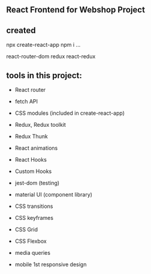 React Frontend for Webshop Project
----------------------------------

created
------- 
npx create-react-app
npm i ... 

react-router-dom
redux
react-redux


tools in this project:
----------------------
* React router
* fetch API
* CSS modules (included in create-react-app)
* Redux, Redux toolkit
* Redux Thunk

* React animations
* React Hooks
* Custom Hooks    

* jest-dom (testing)
* material UI (component library)

* CSS transitions
* CSS keyframes

* CSS Grid
* CSS Flexbox
* media queries
* mobile 1st responsive design
